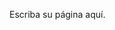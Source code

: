 <!--
.. title: multiple_ssh
.. slug: multiple_ssh
.. date: 2024-04-21 12:18:59 UTC-03:00
.. tags: 
.. category: 
.. link: 
.. description: 
.. type: text
-->

Escriba su página aquí.

